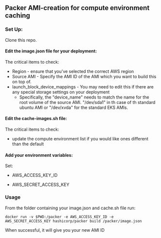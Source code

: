 ## Packer AMI-creation for compute environment caching

### Set Up: 

Clone this repo. 
  
#### Edit the image.json file for your deployment: 
The critical items to check:
  * Region - ensure that you've selected the correct AWS region
  * Source AMI - Specify the AMI ID of the AMI which you want to build this on top of.
  * launch_block_device_mappings - You may need to edit this if there are any special storage settings on your deployment
  	* Specifically, the "device_name" needs to match the name for the root volume of the source AMI. "/dev/sda1" in th case of th standard ubuntu AMI or "/dev/xvda" for the standard EKS AMIs. 
 
#### Edit the cache-images.sh file:
The critical items to check:
  * update the compute environment list if you would like ones different than the default 

#### Add your environment variables:
Set:
  * AWS_ACCESS_KEY_ID

  * AWS_SECRET_ACCESS_KEY

### Usage

From the folder containing your image.json and cache.sh file run: 

```
docker run -v $PWD:/packer -e AWS_ACCESS_KEY_ID -e AWS_SECRET_ACCESS_KEY hashicorp/packer build /packer/image.json 
```
When successful, it will give you your new AMI ID
